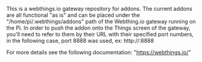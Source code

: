 This is a webthings.io gateway repository for addons. 
The current addons are all functional "as is" and can be placed under the "/home/pi/.webthings/addons" path of the Webthing.io gateway running on the Pi. 
In order to push the addon onto the Things screen of the gateway, you'll need to refer to them by their URL with their specified port numbers, in the following case, port 8888 was used, ex: http://<deviceip>:8888

For more details see the following documentation: "https://webthings.io/"
